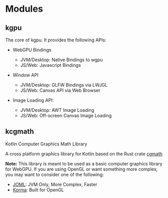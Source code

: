 # Modules

## kgpu

The core of kgpu. It provides the following APIs:

- WebGPU Bindings
  
  - JVM/Desktop: Native Bindings to wgpu
  - JS/Web: Javascript Bindings
  
- Window API

  - JVM/Desktop: GLFW Bindings via LWJGL
  - JS/Web: Canvas API via Web Browser

- Image Loading API:

  - JVM/Desktop: AWT Image Loading
  - JS/Web: Off-screen Canvas Image Loading

## kcgmath

Kotlin Computer Graphics Math Library

A cross platform graphics library for Kotlin based
on the Rust crate [cgmath](https://crates.io/crates/cgmath)

__Note:__ This library is meant to be used as a basic computer graphics library for WebGPU. If you are using OpenGL or want something more complex,
you may want to consider one of the following:

- [JOML](https://joml-ci.github.io/JOML/): JVM Only, More Complex, Faster
- [Korma](https://github.com/korlibs/korma/blob/master/korma/src/commonMain/kotlin/com/soywiz/korma/geom/Matrix3D.kt): Built for OpenGL